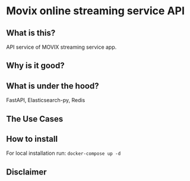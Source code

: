 # Movix online streaming service API

## What is this?

API service of MOVIX streaming service app.

## Why is it good?

## What is under the hood?

FastAPI, Elasticsearch-py, Redis

## The Use Cases

## How to install

For local installation run:
`docker-compose up -d`

## Disclaimer
